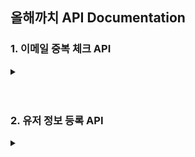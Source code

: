 ## 올해까치 API Documentation

### 1. 이메일 중복 체크 API

<details>
<summary></summary>
<div>


| Method   | URL      |
| -------- | -------- |
| **POST** | /users/check |

|                 | Key        | Type   | Example           | Default | Description |
| ------------------ | ----------- | ------ | ----------------- | ------- | ----------- |
| **Body**           | email       | String | test@test.com    |         | 이메일        |


| Code | Status                   | Message                                            |
| ------ | ----------------------- | -------------------------------------------------- |
| 200    | OK                      |                      Available                     |
| 400    | Bad Request             |                      Input_Error                   |
| 409    | Conflict                |                     Email_Exists                   |
| 500    | INTERNAL_SERVER_ERROR   |            Internal Server Error                   |

**Request**

```
[POST] http://localhost:8080/users/check

{
    "email": "test@test.com"
}
```

**Response**

```
200 OK

{
    "message": "Available"
}
```
```
400 Bad Request

{
    "err": "Input_Error"
}
```
```
409 Conflict

{
    "err": "Email_Exists"
}
```
```
500 Internal Server Error

{
    "message": "Internal Server Error"
}
```
</div>
</details>

<br>
<br>

### 2. 유저 정보 등록 API

<details>
<summary></summary
<div>


| Method   | URL      |
| -------- | -------- |
| **POST** | /users/registration |

|             | Key            | Type    | Example               | Default | Description |
| ------------------ | --------------- | ------ | --------------------- | ------- | ----------- |
| **Body**           | nickname        | String | test                  |         | 닉네임       |
|                    | email           | String | test@test.com         |         | 이메일       |
|                    | fortune_id      | String | love                  |         | 운          |
|                    | opt_in          | String | T                     | F       | 수신 동의     |
|                    | goals           | Str-Array | ["goal1", "goal2"] |         | 목표들       |


| Code | Status                 | Message                          |
| ------ | --------------------- | -------------------------------- |
| 201    | Created               |        User_Created              |
| 500    |  Internal server error  |    Internal server error       |

**Request**

```
[POST] http://localhost:8080/users/registration

{
    "nickname": "test",
    "email": "test@test.com",
    "fortune_id": "love",
    "opt_in": "T",
    "goals": ["goal1", "goal2", "goal3"]
}
```

**Response**

```
201 OK

{
    "message": "User_Created"
}
```
```
500 Internal Server Error

{
    "message": "Internal Server Error"
}
```
</div>
</details>
